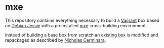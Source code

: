 mxe
===

This repository contains everything necessary to build a [Vagrant](https://www.vagrantup.com/) box based on [Debian Jessie](https://www.debian.org/releases/jessie/) with a preinstalled [mxe](http://mxe.cc/) cross-building environment.

Instead of building a base box from scratch an [existing box](https://atlas.hashicorp.com/debian/boxes/jessie64) is modified and repackaged as described by [Nicholas Cerminara](https://scotch.io/tutorials/how-to-create-a-vagrant-base-box-from-an-existing-one).

